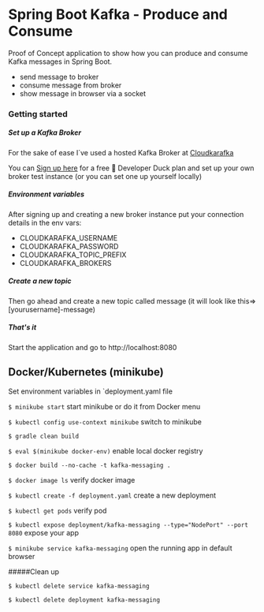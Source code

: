 # Spring Boot Kafka - Produce and Consume

Proof of Concept application to show how you can produce and consume Kafka messages in Spring Boot.

* send message to broker
* consume message from broker
* show message in browser via a socket

### Getting started


##### Set up a Kafka Broker

For the sake of ease I´ve used a hosted Kafka Broker at [Cloudkarafka](https://www.cloudkarafka.com/) 
 
You can [Sign up here](https://customer.cloudkarafka.com/instance/create?plan=ducky) for a free :tada: Developer Duck plan and set up your own broker test instance (or you can set one up yourself locally) 

##### Environment variables
After signing up and creating a new broker instance put your connection details in the env vars:


- CLOUDKARAFKA_USERNAME
- CLOUDKARAFKA_PASSWORD
- CLOUDKARAFKA_TOPIC_PREFIX 
- CLOUDKARAFKA_BROKERS


##### Create a new topic

Then go ahead and create a new topic called message (it will look like this=> \[yourusername\]-message)


##### That's it

Start the application and go to http://localhost:8080




## Docker/Kubernetes (minikube)

Set environment variables in `deployment.yaml file

`$ minikube start` start minikube or do it from Docker menu

`$ kubectl config use-context minikube` switch to minikube

`$ gradle clean build` 

`$ eval $(minikube docker-env)` enable local docker registry

`$ docker build --no-cache -t kafka-messaging .`

`$ docker image ls` verify docker image

`$ kubectl create -f deployment.yaml` create a new deployment

`$ kubectl get pods` verify pod

`$ kubectl expose deployment/kafka-messaging --type="NodePort" --port 8080` expose your app 

`$ minikube service kafka-messaging` open the running app in default browser


#####Clean up

`$ kubectl delete service kafka-messaging`

`$ kubectl delete deployment kafka-messaging`